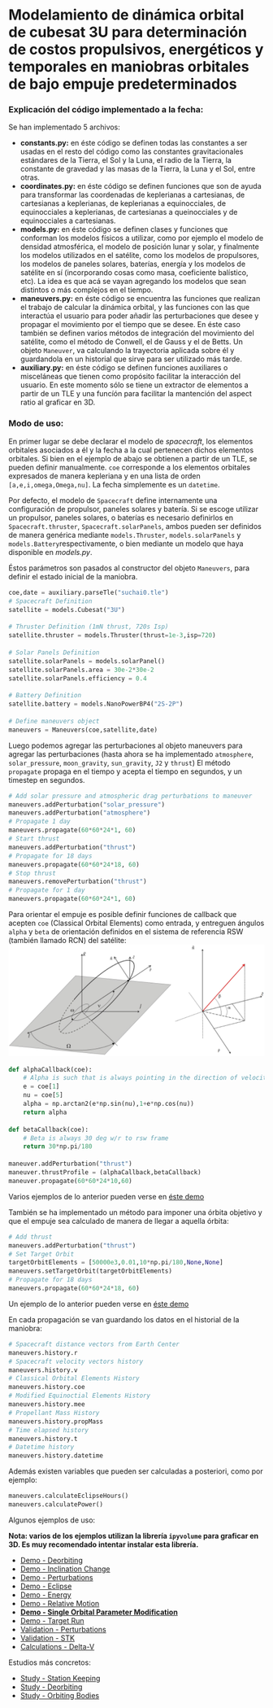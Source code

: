 # Modelamiento de dinámica orbital de cubesat 3U para determinación de costos propulsivos, energéticos y temporales en maniobras orbitales de bajo empuje predeterminados
### Explicación del código implementado a la fecha:
Se han implementado 5 archivos:
- <strong>constants.py:</strong> en éste código se definen todas las constantes a ser usadas en el resto del código como las constantes gravitacionales estándares de la Tierra, el Sol y la Luna, el radio de la Tierra, la constante de gravedad y las masas de la Tierra, la Luna y el Sol, entre otras.
- <strong>coordinates.py:</strong> en éste código se definen funciones que son de ayuda para transformar las coordenadas de keplerianas a cartesianas, de cartesianas a keplerianas, de keplerianas a equinocciales, de equinocciales a keplerianas, de cartesianas a queinocciales y de equinocciales a cartesianas.
- <strong>models.py:</strong> en éste código se definen clases y funciones que conforman los modelos físicos a utilizar, como por ejemplo el modelo de densidad atmosférica, el modelo de posición lunar y solar, y finalmente los modelos utilizados en el satélite, como los modelos de propulsores, los modelos de paneles solares, baterías, energía y los modelos de satélite en sí (incorporando cosas como masa, coeficiente balístico, etc). La idea es que acá se vayan agregando los modelos que sean distintos o más complejos en el tiempo.
- <strong>maneuvers.py:</strong> en éste código se encuentra las funciones que realizan el trabajo de calcular la dinámica orbital, y las funciones con las que interactúa el usuario para poder añadir las perturbaciones que desee y propagar el movimiento por el tiempo que se desee. En éste caso también se definen varios métodos de integración del movimiento del satélite, como el método de Conwell, el de Gauss y el de Betts. Un objeto `Maneuver`, va calculando la trayectoria aplicada sobre él y guardandola en un historial que sirve para ser utilizado más tarde.
- <strong>auxiliary.py:</strong> en éste código se definen funciones auxiliares o misceláneas que tienen como propósito facilitar la interacción del usuario. En este momento sólo se tiene un extractor de elementos a partir de un TLE y una funcíón para facilitar la mantención del aspect ratio al graficar en 3D.

### Modo de uso:
En primer lugar se debe declarar el modelo de <i>spacecraft</i>, los elementos orbitales asociados a él y la fecha a la cual pertenecen dichos elementos orbitales.
Si bien en el ejemplo de abajo se obtienen a partir de un TLE, se pueden definir manualmente.
`coe` corresponde a los elementos orbitales expresados de manera kepleriana y en una lista de orden `[a,e,i,omega,Omega,nu]`. La fecha simplemente es un `datetime`.  

Por defecto, el modelo de `Spacecraft` define internamente una configuración de propulsor, paneles solares y batería.
Si se escoge utilizar un propulsor, paneles solares, o baterías es necesario definirlos en `Spacecraft.thruster`, `Spacecraft.solarPanels`, ambos pueden ser definidos de manera genérica mediante `models.Thruster`, `models.solarPanels` y `models.Battery`respectivamente, o bien mediante un modelo que haya disponible en <i>models.py</i>.  

Éstos parámetros son pasados al constructor del objeto `Maneuvers`, para definir el estado inicial de la maniobra.
```python
coe,date = auxiliary.parseTle("suchai0.tle")
# Spacecraft Definition
satellite = models.Cubesat("3U")

# Thruster Definition (1mN thrust, 720s Isp)
satellite.thruster = models.Thruster(thrust=1e-3,isp=720)

# Solar Panels Definition
satellite.solarPanels = models.solarPanel()
satellite.solarPanels.area = 30e-2*30e-2
satellite.solarPanels.efficiency = 0.4

# Battery Definition
satellite.battery = models.NanoPowerBP4("2S-2P")

# Define maneuvers object
maneuvers = Maneuvers(coe,satellite,date)
```
Luego podemos agregar las perturbaciones al objeto maneuvers para agregar las perturbaciones (hasta ahora se ha implementado `atmosphere`, `solar_pressure`, `moon_gravity`, `sun_gravity`, `J2` y `thrust`)
El método `propagate` propaga en el tiempo y acepta el tiempo en segundos, y un timestep en segundos.
```python
# Add solar pressure and atmospheric drag perturbations to maneuver
maneuvers.addPerturbation("solar_pressure")
maneuvers.addPerturbation("atmosphere")
# Propagate 1 day 
maneuvers.propagate(60*60*24*1, 60)
# Start thrust
maneuvers.addPerturbation("thrust")
# Propagate for 18 days
maneuvers.propagate(60*60*24*18, 60)
# Stop thrust
maneuvers.removePerturbation("thrust")
# Propagate for 1 day
maneuvers.propagate(60*60*24*1, 60)
```
Para orientar el empuje es posible definir funciones de callback que acepten `coe` (Classical Orbital Elements) como entrada, y entreguen ángulos `alpha` y `beta` de orientación definidos en el sistema de referencia RSW (también llamado RCN) del satélite:
<img src="misc/rswFrame.png"/>
```python
def alphaCallback(coe):
    # Alpha is such that is always pointing in the direction of velocity
    e = coe[1]
    nu = coe[5]
    alpha = np.arctan2(e*np.sin(nu),1+e*np.cos(nu))
    return alpha

def betaCallback(coe):
    # Beta is always 30 deg w/r to rsw frame
    return 30*np.pi/180

maneuver.addPerturbation("thrust")
maneuver.thrustProfile = (alphaCallback,betaCallback)
maneuver.propagate(60*60*24*10,60)
```
Varios ejemplos de lo anterior pueden verse en <a href="https://github.com/MrPapasFritas/frames-days/blob/master/Demo - Single Orbital Parameter Modification.ipynb">éste demo</a>  

También se ha implementado un método para imponer una órbita objetivo y que el empuje sea calculado de manera de llegar a aquella órbita:
```python
# Add thrust
maneuvers.addPerturbation("thrust")
# Set Target Orbit
targetOrbitElements = [50000e3,0.01,10*np.pi/180,None,None]
maneuvers.setTargetOrbit(targetOrbitElements)
# Propagate for 18 days
maneuvers.propagate(60*60*24*18, 60)
```
Un ejemplo de lo anterior pueden verse en <a href="https://github.com/MrPapasFritas/frames-days/blob/master/Demo - Target Run.ipynb">éste demo</a>  

En cada propagación se van guardando los datos en el historial de la maniobra:
```python
# Spacecraft distance vectors from Earth Center
maneuvers.history.r
# Spacecraft velocity vectors history
maneuvers.history.v
# Classical Orbital Elements History
maneuvers.history.coe
# Modified Equinoctial Elements History
maneuvers.history.mee
# Propellant Mass History
maneuvers.history.propMass
# Time elapsed history
maneuvers.history.t
# Datetime history
maneuvers.history.datetime
```
Además existen variables que pueden ser calculadas a posteriori, como por ejemplo:
```python
maneuvers.calculateEclipseHours()
maneuvers.calculatePower()
```
Algunos ejemplos de uso:  

<strong>Nota: varios de los ejemplos utilizan la librería `ipyvolume` para graficar en 3D. Es muy recomendado intentar instalar esta librería.</strong>
- <a href="https://github.com/MrPapasFritas/frames-days/blob/master/Demo - Deorbiting.ipynb">Demo - Deorbiting</a>
- <a href="https://github.com/MrPapasFritas/frames-days/blob/master/Demo - Inclination Change.ipynb">Demo - Inclination Change</a>
- <a href="https://github.com/MrPapasFritas/frames-days/blob/master/Demo - Perturbations.ipynb">Demo - Perturbations</a>
- <a href="https://github.com/MrPapasFritas/frames-days/blob/master/Demo - Eclipse.ipynb">Demo - Eclipse</a>
- <a href="https://github.com/MrPapasFritas/frames-days/blob/master/Demo - Energy.ipynb">Demo - Energy</a>
- <a href="https://github.com/MrPapasFritas/frames-days/blob/master/Demo - Relative Motion.ipynb">Demo - Relative Motion</a>
- <strong><a href="https://github.com/MrPapasFritas/frames-days/blob/master/Demo - Single Orbital Parameter Modification.ipynb">Demo - Single Orbital Parameter Modification</a></strong>
- <a href="https://github.com/MrPapasFritas/frames-days/blob/master/Demo - Target Run.ipynb">Demo - Target Run</a>
- <a href="https://github.com/MrPapasFritas/frames-days/blob/master/Validation - Perturbations.ipynb">Validation - Perturbations</a>
- <a href="https://github.com/MrPapasFritas/frames-days/blob/master/Validation - STK.ipynb">Validation - STK</a>
- <a href="https://github.com/MrPapasFritas/frames-days/blob/master/Calculations - Delta-V.ipynb">Calculations - Delta-V</a>

Estudios más concretos:
- <a href="https://github.com/MrPapasFritas/frames-days/blob/master/Study - Station Keeping.ipynb">Study - Station Keeping</a>
- <a href="https://github.com/MrPapasFritas/frames-days/blob/master/Study - Deorbiting.ipynb">Study - Deorbiting</a>
- <a href="https://github.com/MrPapasFritas/frames-days/blob/master/Study - Orbiting bodies.ipynb">Study - Orbiting Bodies</a>
